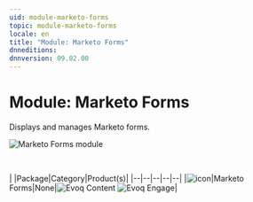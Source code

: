 ```yaml
---
uid: module-marketo-forms
topic: module-marketo-forms
locale: en
title: "Module: Marketo Forms"
dnneditions: 
dnnversion: 09.02.00
---
```


# Module: Marketo Forms

Displays and manages Marketo forms.

  

![Marketo Forms module](/images/scr-module-MarketoForms.png)

  

 

|  |Package|Category|Product(s)|
|--|--|--|--|--|
|![icon](/images/ico-module-marketo.png)|Marketo Forms|None|![Evoq Content](/images/ico-evoq-content.png) ![Evoq Engage](/images/ico-evoq-engage.png)|